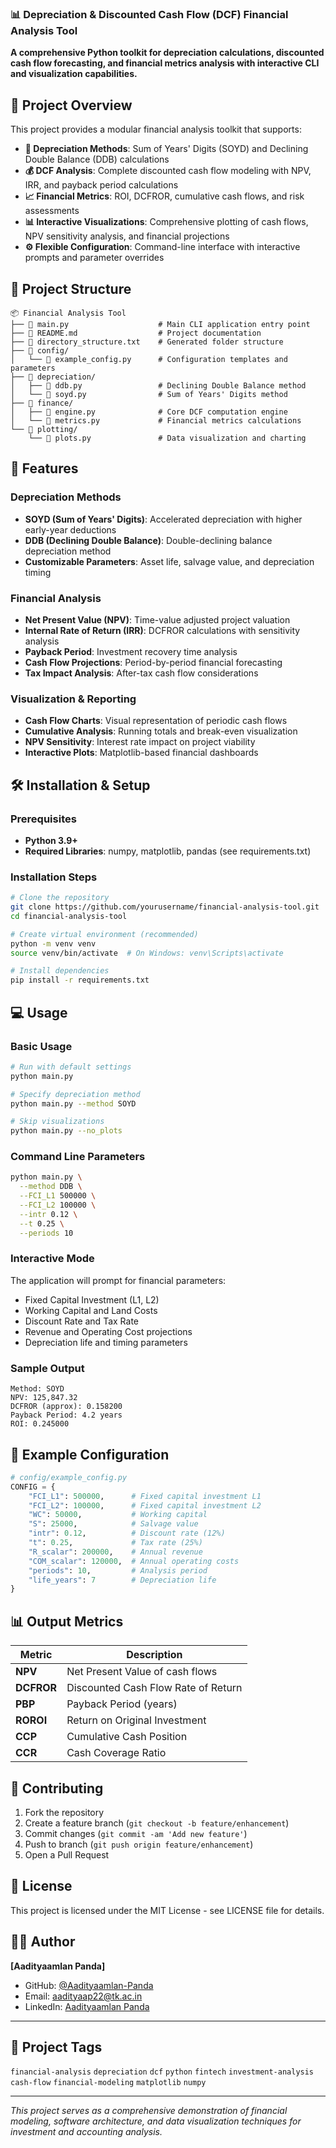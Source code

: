 ### 📊 Depreciation & Discounted Cash Flow (DCF) Financial Analysis Tool

**A comprehensive Python toolkit for depreciation calculations, discounted cash flow forecasting, and financial metrics analysis with interactive CLI and visualization capabilities.**

## 🎯 Project Overview

This project provides a modular financial analysis toolkit that supports:

- **🧮 Depreciation Methods**: Sum of Years' Digits (SOYD) and Declining Double Balance (DDB) calculations
- **💰 DCF Analysis**: Complete discounted cash flow modeling with NPV, IRR, and payback period calculations  
- **📈 Financial Metrics**: ROI, DCFROR, cumulative cash flows, and risk assessments
- **📊 Interactive Visualizations**: Comprehensive plotting of cash flows, NPV sensitivity analysis, and financial projections
- **⚙️ Flexible Configuration**: Command-line interface with interactive prompts and parameter overrides

## 📁 Project Structure

```
📦 Financial Analysis Tool
├── 📄 main.py                    # Main CLI application entry point
├── 📄 README.md                  # Project documentation
├── 📄 directory_structure.txt    # Generated folder structure
├── 📁 config/
│   └── 📄 example_config.py      # Configuration templates and parameters
├── 📁 depreciation/
│   ├── 📄 ddb.py                 # Declining Double Balance method
│   └── 📄 soyd.py                # Sum of Years' Digits method
├── 📁 finance/
│   ├── 📄 engine.py              # Core DCF computation engine
│   └── 📄 metrics.py             # Financial metrics calculations
└── 📁 plotting/
    └── 📄 plots.py               # Data visualization and charting
```

## 🚀 Features

### **Depreciation Methods**
- **SOYD (Sum of Years' Digits)**: Accelerated depreciation with higher early-year deductions
- **DDB (Declining Double Balance)**: Double-declining balance depreciation method
- **Customizable Parameters**: Asset life, salvage value, and depreciation timing

### **Financial Analysis**
- **Net Present Value (NPV)**: Time-value adjusted project valuation
- **Internal Rate of Return (IRR)**: DCFROR calculations with sensitivity analysis
- **Payback Period**: Investment recovery time analysis
- **Cash Flow Projections**: Period-by-period financial forecasting
- **Tax Impact Analysis**: After-tax cash flow considerations

### **Visualization & Reporting**
- **Cash Flow Charts**: Visual representation of periodic cash flows
- **Cumulative Analysis**: Running totals and break-even visualization  
- **NPV Sensitivity**: Interest rate impact on project viability
- **Interactive Plots**: Matplotlib-based financial dashboards

## 🛠️ Installation & Setup

### Prerequisites
- **Python 3.9+** 
- **Required Libraries**: numpy, matplotlib, pandas (see requirements.txt)

### Installation Steps

```bash
# Clone the repository
git clone https://github.com/yourusername/financial-analysis-tool.git
cd financial-analysis-tool

# Create virtual environment (recommended)
python -m venv venv
source venv/bin/activate  # On Windows: venv\Scripts\activate

# Install dependencies
pip install -r requirements.txt
```

## 💻 Usage

### **Basic Usage**
```bash
# Run with default settings
python main.py

# Specify depreciation method
python main.py --method SOYD

# Skip visualizations
python main.py --no_plots
```

### **Command Line Parameters**
```bash
python main.py \
  --method DDB \
  --FCI_L1 500000 \
  --FCI_L2 100000 \
  --intr 0.12 \
  --t 0.25 \
  --periods 10
```

### **Interactive Mode**
The application will prompt for financial parameters:
- Fixed Capital Investment (L1, L2)
- Working Capital and Land Costs
- Discount Rate and Tax Rate
- Revenue and Operating Cost projections
- Depreciation life and timing parameters

### **Sample Output**
```
Method: SOYD
NPV: 125,847.32
DCFROR (approx): 0.158200
Payback Period: 4.2 years
ROI: 0.245000
```

## 🧪 Example Configuration

```python
# config/example_config.py
CONFIG = {
    "FCI_L1": 500000,      # Fixed capital investment L1
    "FCI_L2": 100000,      # Fixed capital investment L2
    "WC": 50000,           # Working capital
    "S": 25000,            # Salvage value
    "intr": 0.12,          # Discount rate (12%)
    "t": 0.25,             # Tax rate (25%)
    "R_scalar": 200000,    # Annual revenue
    "COM_scalar": 120000,  # Annual operating costs
    "periods": 10,         # Analysis period
    "life_years": 7        # Depreciation life
}
```

## 📊 Output Metrics

| Metric | Description |
|--------|-------------|
| **NPV** | Net Present Value of cash flows |
| **DCFROR** | Discounted Cash Flow Rate of Return |
| **PBP** | Payback Period (years) |
| **ROROI** | Return on Original Investment |
| **CCP** | Cumulative Cash Position |
| **CCR** | Cash Coverage Ratio |

## 🤝 Contributing

1. Fork the repository
2. Create a feature branch (`git checkout -b feature/enhancement`)
3. Commit changes (`git commit -am 'Add new feature'`)
4. Push to branch (`git push origin feature/enhancement`)
5. Open a Pull Request

## 📜 License

This project is licensed under the MIT License - see LICENSE file for details.

## 👨‍💻 Author

**[Aadityaamlan Panda]**
- GitHub: [@Aadityaamlan-Panda](https://github.com/Aadityaamlan-Panda)
- Email: aadityaap22@tk.ac.in
- LinkedIn: [Aadityaamlan Panda](https://www.linkedin.com/in/aadityaamlan-panda-a07403a1/)

***

## 🎯 Project Tags

`financial-analysis` `depreciation` `dcf` `python` `fintech` `investment-analysis` `cash-flow` `financial-modeling` `matplotlib` `numpy`

***

*This project serves as a comprehensive demonstration of financial modeling, software architecture, and data visualization techniques for investment and accounting analysis.*
